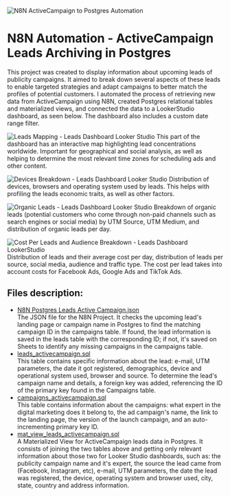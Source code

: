 ![N8N ActiveCampaign to Postgres Automation](https://github.com/user-attachments/assets/b93a0228-8700-40e2-ac69-6eb094af15c7)
# N8N Automation - ActiveCampaign Leads Archiving in Postgres
This project was created to display information about upcoming leads of publicity campaigns. It aimed to break down several aspects of these leads to enable targeted strategies and adapt campaigns to better match the profiles of potential customers. I automated the process of retrieving new data from ActiveCampaign using N8N, created Postgres relational tables and materialized views, and connected the data to a LookerStudio dashboard, as seen below. The dashboard also includes a custom date range filter.<br/>

![Leads Mapping - Leads Dashboard Looker Studio](https://github.com/user-attachments/assets/1f95b488-b069-4f54-b5c7-1aab652a8f07)
This part of the dashboard has an interactive map highlighting lead concentrations worldwide. Important for geographical and social analysis, as well as helping to determine the most relevant time zones for scheduling ads and other content.

![Devices Breakdown - Leads Dashboard Looker Studio](https://github.com/user-attachments/assets/6c322259-d204-48d6-a32e-33c35181c800)
Distribution of devices, browsers and operating system used by leads. This helps with profiling the leads economic traits, as well as other factors.

![Organic Leads - Leads Dashboard Looker Studio](https://github.com/user-attachments/assets/a8e6b140-64ef-42ae-9ea7-6b4901414cf1)
Breakdown of organic leads (potential customers who come through non-paid channels such as search engines or social media) by UTM Source, UTM Medium, and distribution of organic leads per day.

![Cost Per Leads and Audience Breakdown - Leads Dashboard LookerStudio](https://github.com/user-attachments/assets/d60bc948-21d4-4c37-ad37-c0aec30bf678)
Distribution of leads and their average cost per day, distribution of leads per source, social media, audience and traffic type. The cost per lead takes into account costs for Facebook Ads, Google Ads and TikTok Ads.

## Files description:
- [N8N Postgres Leads Active Campaign.json](https://github.com/joviprata/N8N-activecampaign-to-postgres/blob/main/N8N%20Postgres%20Leads%20Active%20Campaign.json) <br/>
The JSON file for the N8N Project. It checks the upcoming lead's landing page or campaign name in Postgres to find the matching campaign ID in the campaigns table. If found, the lead information is saved in the leads table with the corresponding ID; if not, it's saved on Sheets to identify any missing campaigns in the campaigns table.
- [leads_activecampaign.sql](https://github.com/joviprata/N8N-activecampaign-to-postgres/blob/main/leads_activecampaign.sql) <br/>
This table contains specific information about the lead: e-mail, UTM parameters, the date it got registered, demographics, device and operational system used, browser and source. To determine the lead's campaign name and details, a foreign key was added, referencing the ID of the primary key found in the Campaigns table.
- [campaigns_activecampaign.sql](https://github.com/joviprata/N8N-activecampaign-to-postgres/blob/main/campaigns_activecampaign.sql) <br/>
This table contains information about the campaigns: what expert in the digital marketing does it belong to, the ad campaign's name, the link to the landing page, the version of the launch campaign, and an auto-incrementing primary key ID.
- [mat_view_leads_activecampaign.sql](https://github.com/joviprata/N8N-activecampaign-to-postgres/blob/main/mat_view_leads_activecampaign.sql) <br/>
A Materialized View for ActiveCampaign leads data in Postgres. It consists of joining the two tables above and getting only relevant information about those two for Looker Studio dashboards, such as: the publicity campaign name and it's expert, the source the lead came from (Facebook, Instagram, etc), e-mail, UTM parameters, the date the lead was registered, the device, operating system and browser used, city, state, country and address information.

